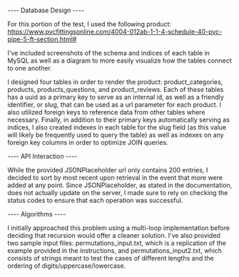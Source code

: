 ---- Database Design ----

For this portion of the test, I used the following product:
https://www.pvcfittingsonline.com/4004-012ab-1-1-4-schedule-40-pvc-pipe-5-ft-section.html#

I've included screenshots of the schema and indices of each table in MySQL as well as a diagram to more easily visualize how the tables connect to one another. 

I designed four tables in order to render the product: product_categories, products, products_questions, and product_reviews. Each of these tables has a uuid as a primary key to serve as an internal id, as well as a friendly identifier, or slug, that can be used as a url parameter for each product. I also utilized foreign keys to reference data from other tables where necessary. Finally, in addition to their primary keys automatically serving as indices, I also created indexes in each table for the slug field (as this value will likely be frequently used to query the table) as well as indexes on any foreign key columns in order to optimize JOIN queries.

---- API Interaction ----

While the provided JSONPlaceholder url only contains 200 entries, I decided to sort by most recent upon retrieval in the event that more were added at any point. Since JSONPlaceholder, as stated in the documentation, does not actually update on the server, I made sure to rely on checking the status codes to ensure that each operation was successful.

---- Algorithms ----

I initially approached this problem using a multi-loop implementation before deciding that recursion would offer a cleaner solution. I've also provided two sample input files: permutations_input.txt, which is a replication of the example provided in the instructions, and permutations_input2.txt, which consists of strings meant to test the cases of different lengths and the ordering of digits/uppercase/lowercase.




